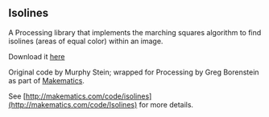 ## Isolines

A Processing library that implements the marching squares algorithm to find isolines (areas of equal color) within an image.

Download it [here](https://github.com/atduskgreg/Processing-Isolines/downloads)

Original code by Murphy Stein; wrapped for Processing by Greg Borenstein as part of [Makematics](http://makematics.com).

See [http://makematics.com/code/isolines](http://makematics.com/code/Isolines) for more details.